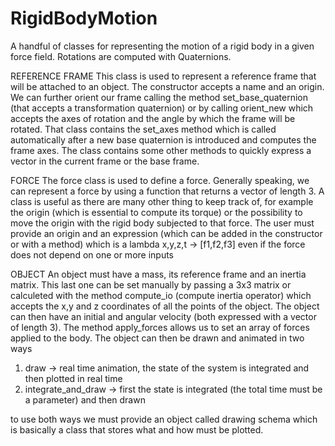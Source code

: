 # RigidBodyMotion
A handful of classes for representing the motion of a rigid body in a given force field. Rotations are computed with Quaternions.

REFERENCE FRAME
This class is used to represent a reference frame that will be attached to an object. The constructor accepts a name and
an origin. We can further orient our frame calling the method set_base_quaternion (that accepts a transformation quaternion)
or by calling orient_new which accepts the axes of rotation and the angle by which the frame will be rotated.
That class contains the set_axes method which is called automatically after a new base quaternion is introduced and computes
the frame axes. The class contains some other methods to quickly express a vector in the current frame or the base frame.

FORCE
The force class is used to define a force. Generally speaking, we can represent a force by using a function that returns a
vector of length 3. A class is useful as there are many other thing to keep track of, for example the origin (which is essential
to compute its torque) or the possibility to move the origin with the rigid body subjected to that force.
The user must provide an origin and an expression (which can be added in the constructor or with a method) which is a
lambda x,y,z,t -> [f1,f2,f3] even if the force does not depend on one or more inputs

OBJECT
An object must have a mass, its reference frame and an inertia matrix. This last one can be set manually by passing a 
3x3 matrix or calculeted with the method compute_io (compute inertia operator) which accepts the x,y and z coordinates of all
the points of the object. The object can then have an initial and angular velocity (both expressed with a vector of length 3). 
The method apply_forces allows us to set an array of forces applied to the body. The object can then be drawn and animated in 
two ways
 1) draw -> real time animation, the state of the system is integrated and then plotted in real time
 2) integrate_and_draw -> first the state is integrated (the total time must be a parameter) and then drawn

to use both ways we must provide an object called drawing schema which is basically a class that stores 
what and how must be plotted.
